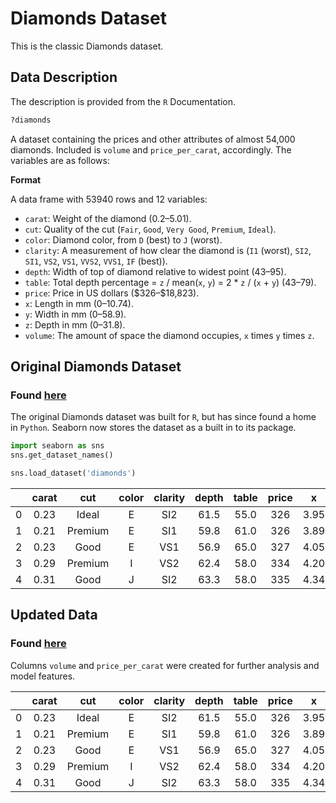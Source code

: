 # Diamonds Dataset

This is the classic Diamonds dataset.

## Data Description 

The description is provided from the `R` Documentation. 

```R
?diamonds
```
A dataset containing the prices and other attributes of almost 54,000 diamonds. Included is `volume` and `price_per_carat`, accordingly. The variables are as follows:

**Format**

A data frame with 53940 rows and 12 variables:

- `carat`: Weight of the diamond (0.2–5.01). 
- `cut`: Quality of the cut (`Fair`, `Good`, `Very Good`, `Premium`, `Ideal`).
- `color`: Diamond color, from `D` (best) to `J` (worst).
- `clarity`: A measurement of how clear the diamond is (`I1` (worst), `SI2`, `SI1`, `VS2`, `VS1`, `VVS2`, `VVS1`, `IF` (best)).
- `depth`:	Width of top of diamond relative to widest point (43–95).
- `table`: Total depth percentage = `z` / mean(`x`, `y`) = 2 * `z` / (`x` + `y`) (43–79).	
- `price`: Price in US dollars (\$326–\$18,823).	
- `x`: Length in mm (0–10.74).
- `y`: Width in mm (0–58.9).
- `z`: Depth in mm (0–31.8).
- `volume`: The amount of space the diamond occupies, `x` times `y` times `z`.

## Original Diamonds Dataset

### Found [here](https://github.com/kyle-w-brown/diamonds-prediction/blob/main/data/diamonds.csv)

The original Diamonds dataset was built for `R`, but has since found a home in `Python`. Seaborn now stores the dataset as a built in to its package. 

```python
import seaborn as sns
sns.get_dataset_names()

sns.load_dataset('diamonds')
```

|   |  carat |    cut	  | color	| clarity	| depth	| table	| price	|  x   |   y	|   z  |
|:-:|:------:|:--------:|:-----:|:-------:|:-----:|:-----:|:-----:|:----:|:----:|:----:|
| 0	|  0.23	 |   Ideal  |   E	  |   SI2 	|  61.5	|  55.0	|  326 	| 3.95 | 3.98 |	2.43 |
| 1	|  0.21	 |  Premium	|   E   |   SI1	  |  59.8	|  61.0	|  326  | 3.89 | 3.84 |	2.31 |
| 2	|  0.23	 |   Good	  |   E	  |   VS1   |  56.9	|  65.0	|  327  | 4.05 | 4.07 |	2.31 |
| 3	|  0.29	 |  Premium	|   I   |   VS2 	|  62.4	|  58.0	|  334  | 4.20 | 4.23 |	2.63 |
| 4	|  0.31	 |   Good	  |   J   |   SI2 	|  63.3	|  58.0	|  335	| 4.34 | 4.35 |	2.75 |


## Updated Data

### Found [here](https://github.com/kyle-w-brown/diamonds-prediction/blob/main/data/diamonds_cleaned.csv)

Columns `volume` and `price_per_carat` were created for further analysis and model features. 

|   |  carat |    cut	  | color	| clarity	| depth	| table	| price	|  x   |   y	|   z  | volume |
|:-:|:------:|:--------:|:-----:|:-------:|:-----:|:-----:|:-----:|:----:|:----:|:----:|:------:|
| 0	|  0.23	 |   Ideal  |   E	  |   SI2 	|  61.5	|  55.0	|  326 	| 3.95 | 3.98 |	2.43 | 38.202 |
| 1	|  0.21	 |  Premium	|   E   |   SI1	  |  59.8	|  61.0	|  326  | 3.89 | 3.84 |	2.31 | 34.506 |
| 2	|  0.23	 |   Good	  |   E	  |   VS1   |  56.9	|  65.0	|  327  | 4.05 | 4.07 |	2.31 | 38.077 |
| 3	|  0.29	 |  Premium	|   I   |   VS2 	|  62.4	|  58.0	|  334  | 4.20 | 4.23 |	2.63 | 46.725 |
| 4	|  0.31	 |   Good	  |   J   |   SI2 	|  63.3	|  58.0	|  335	| 4.34 | 4.35 |	2.75 | 51.917 |


